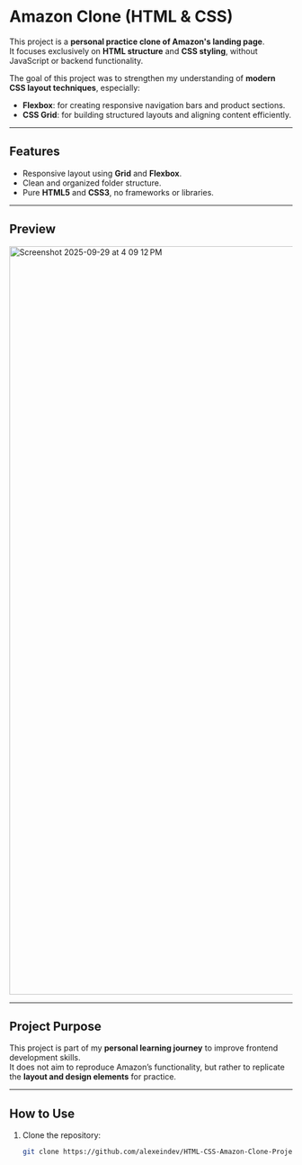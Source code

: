 # Amazon Clone (HTML & CSS)

This project is a **personal practice clone of Amazon's landing page**.  
It focuses exclusively on **HTML structure** and **CSS styling**, without JavaScript or backend functionality.  

The goal of this project was to strengthen my understanding of **modern CSS layout techniques**, especially:
- **Flexbox**: for creating responsive navigation bars and product sections.  
- **CSS Grid**: for building structured layouts and aligning content efficiently.  

---

## Features
- Responsive layout using **Grid** and **Flexbox**.  
- Clean and organized folder structure.  
- Pure **HTML5** and **CSS3**, no frameworks or libraries.  

---

## Preview
<!-- Add a screenshot here -->
<img width="1744" height="1329" alt="Screenshot 2025-09-29 at 4 09 12 PM" src="https://github.com/user-attachments/assets/092a2953-e85f-4da9-8661-30b66dfb7463" />


---

## Project Purpose
This project is part of my **personal learning journey** to improve frontend development skills.  
It does not aim to reproduce Amazon’s functionality, but rather to replicate the **layout and design elements** for practice.  

---

## How to Use
1. Clone the repository:
   ```bash
   git clone https://github.com/alexeindev/HTML-CSS-Amazon-Clone-Project.git
